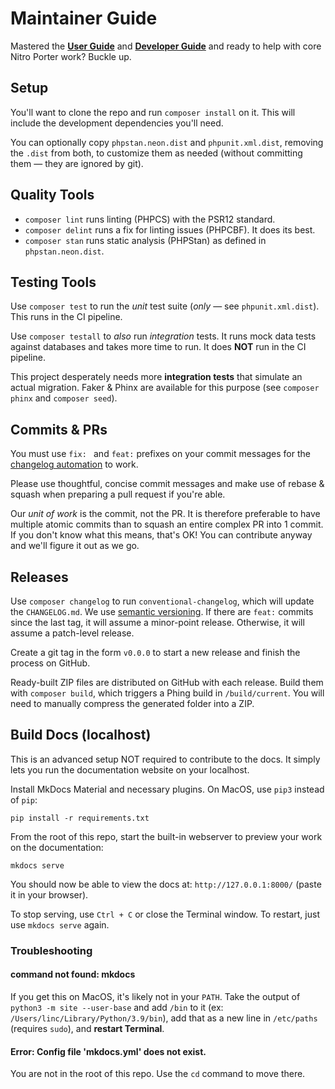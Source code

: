 # Maintainer Guide

Mastered the **[User Guide](/guide)** and **[Developer Guide](/develop)** 
and ready to help with core Nitro Porter work? Buckle up.

## Setup

You'll want to clone the repo and run `composer install` on it. 
This will include the development dependencies you'll need.

You can optionally copy `phpstan.neon.dist` and `phpunit.xml.dist`, removing the `.dist` from both, 
to customize them as needed (without committing them — they are ignored by git).

## Quality Tools

* `composer lint` runs linting (PHPCS) with the PSR12 standard.
* `composer delint` runs a fix for linting issues (PHPCBF). It does its best.
* `composer stan` runs static analysis (PHPStan) as defined in `phpstan.neon.dist`.

## Testing Tools

Use `composer test` to run the _unit_ test suite (_only_ — see `phpunit.xml.dist`). This runs in the CI pipeline.

Use `composer testall` to _also_ run _integration_ tests. It runs mock data tests against databases and takes more time to run. It does **NOT** run in the CI pipeline.

This project desperately needs more **integration tests** that simulate an actual migration. 
Faker & Phinx are available for this purpose (see `composer phinx` and `composer seed`).

## Commits & PRs

You must use `fix: ` and `feat:` prefixes on your commit messages for the [changelog automation](https://www.conventionalcommits.org/en/v1.0.0/#summary) to work.

Please use thoughtful, concise commit messages and make use of rebase & squash when preparing a pull request if you're able.

Our _unit of work_ is the commit, not the PR. 
It is therefore preferable to have multiple atomic commits than to squash an entire complex PR into 1 commit.
If you don't know what this means, that's OK! You can contribute anyway and we'll figure it out as we go.

## Releases

Use `composer changelog` to run `conventional-changelog`, which will update the `CHANGELOG.md`. 
We use [semantic versioning](https://semver.org/). 
If there are `feat:` commits since the last tag, it will assume a minor-point release.
Otherwise, it will assume a patch-level release.

Create a git tag in the form `v0.0.0` to start a new release and finish the process on GitHub.

Ready-built ZIP files are distributed on GitHub with each release. 
Build them with `composer build`, which triggers a Phing build in `/build/current`.
You will need to manually compress the generated folder into a ZIP.

## Build Docs (localhost)
This is an advanced setup NOT required to contribute to the docs. It simply lets you run the documentation website on your localhost.

Install MkDocs Material and necessary plugins. On MacOS, use `pip3` instead of `pip`:

    pip install -r requirements.txt

From the root of this repo, start the built-in webserver to preview your work on the documentation:

    mkdocs serve

You should now be able to view the docs at: `http://127.0.0.1:8000/` (paste it in your browser).

To stop serving, use `Ctrl + C` or close the Terminal window. To restart, just use `mkdocs serve` again.

### Troubleshooting

#### command not found: mkdocs
If you get this on MacOS, it's likely not in your `PATH`. Take the output of `python3 -m site --user-base` and add `/bin` to it (ex: `/Users/linc/Library/Python/3.9/bin`), add that as a new line in `/etc/paths` (requires `sudo`), and **restart Terminal**.

#### Error: Config file 'mkdocs.yml' does not exist.
You are not in the root of this repo. Use the `cd` command to move there.
